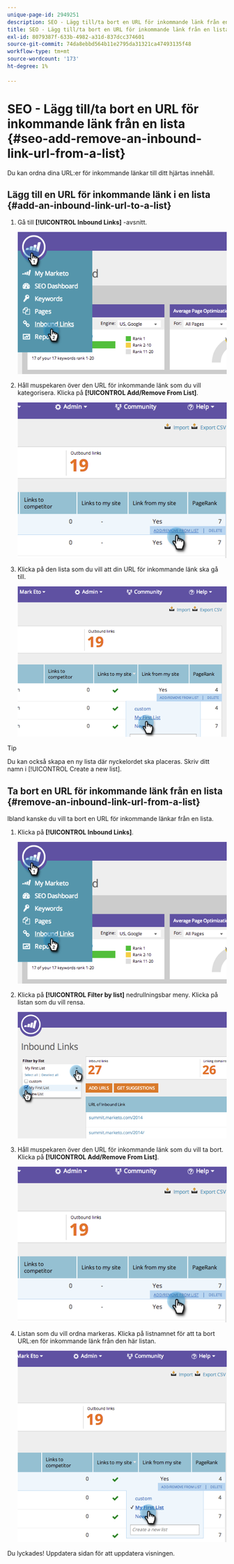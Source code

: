 ```yaml
---
unique-page-id: 2949251
description: SEO - Lägg till/ta bort en URL för inkommande länk från en lista - Marketo Docs - Produktdokumentation
title: SEO - Lägg till/ta bort en URL för inkommande länk från en lista
exl-id: 8079387f-633b-4982-a31d-837dcc374601
source-git-commit: 74da8ebbd564b11e2795da31321ca47493135f48
workflow-type: tm+mt
source-wordcount: '173'
ht-degree: 1%

---
```


# SEO - Lägg till/ta bort en URL för inkommande länk från en lista {#seo-add-remove-an-inbound-link-url-from-a-list}

Du kan ordna dina URL:er för inkommande länkar till ditt hjärtas innehåll.

## Lägg till en URL för inkommande länk i en lista {#add-an-inbound-link-url-to-a-list}

1. Gå till **[!UICONTROL Inbound Links]** -avsnitt.

   ![](assets/image2014-11-20-18-3a27-3a27.png)

1. Håll muspekaren över den URL för inkommande länk som du vill kategorisera. Klicka på **[!UICONTROL Add/Remove From List]**.

   ![](assets/image2014-11-20-18-3a27-3a40.png)

1. Klicka på den lista som du vill att din URL för inkommande länk ska gå till.

   ![](assets/image2014-11-20-18-3a28-3a18.png)

>[!TIP]
>
>Du kan också skapa en ny lista där nyckelordet ska placeras. Skriv ditt namn i [!UICONTROL Create a new list].

## Ta bort en URL för inkommande länk från en lista {#remove-an-inbound-link-url-from-a-list}

Ibland kanske du vill ta bort en URL för inkommande länkar från en lista.

1. Klicka på **[!UICONTROL Inbound Links]**.

   ![](assets/image2014-11-20-18-3a28-3a41.png)

1. Klicka på **[!UICONTROL Filter by list]** nedrullningsbar meny. Klicka på listan som du vill rensa.

   ![](assets/image2014-11-20-18-3a28-3a57.png)

1. Håll muspekaren över den URL för inkommande länk som du vill ta bort. Klicka på **[!UICONTROL Add/Remove From List]**.

   ![](assets/image2014-11-20-18-3a29-3a56.png)

1. Listan som du vill ordna markeras. Klicka på listnamnet för att ta bort URL:en för inkommande länk från den här listan.

   ![](assets/image2014-11-20-18-3a30-3a10.png)

Du lyckades! Uppdatera sidan för att uppdatera visningen.

